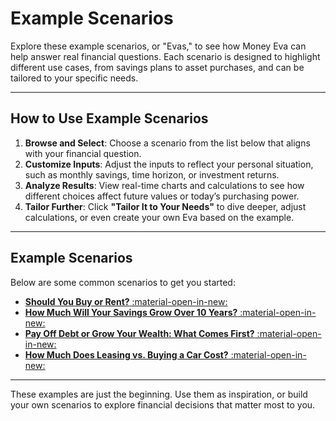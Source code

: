 # Example Scenarios

Explore these example scenarios, or "Evas," to see how Money Eva can help answer real financial questions. Each scenario is designed to highlight different use cases, from savings plans to asset purchases, and can be tailored to your specific needs.

---

## How to Use Example Scenarios

1. **Browse and Select**: Choose a scenario from the list below that aligns with your financial question.
2. **Customize Inputs**: Adjust the inputs to reflect your personal situation, such as monthly savings, time horizon, or investment returns.
3. **Analyze Results**: View real-time charts and calculations to see how different choices affect future values or today’s purchasing power.
4. **Tailor Further**: Click **"Tailor It to Your Needs"** to dive deeper, adjust calculations, or even create your own Eva based on the example.

---

## Example Scenarios

Below are some common scenarios to get you started:

- <a href="https://moneyeva.com/u/Monopoly/should-i-quit-renting-and-buy" target="_blank" rel="noopener">**Should You Buy or Rent?** :material-open-in-new:</a>
- <a href="https://moneyeva.com/u/FinEducation/money-at-bank-vs-invested" target="_blank" rel="noopener">**How Much Will Your Savings Grow Over 10 Years?** :material-open-in-new:</a>
- <a href="https://moneyeva.com/u/WorkBee/invest-first-or-pay-off-debt" target="_blank" rel="noopener">**Pay Off Debt or Grow Your Wealth: What Comes First?** :material-open-in-new:</a>
- <a href="https://moneyeva.com/u/deva/cash-down-lease-or-finance-car" target="_blank" rel="noopener">**How Much Does Leasing vs. Buying a Car Cost?** :material-open-in-new:</a>

<!-- - [**What’s the Impact of Delaying Retirement Savings?**](#) -->

---

These examples are just the beginning. Use them as inspiration, or build your own scenarios to explore financial decisions that matter most to you.
